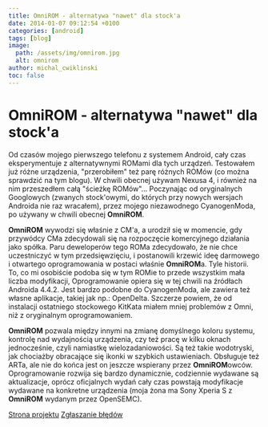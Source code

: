 ```yaml
---
title: OmniROM - alternatywa "nawet" dla stock'a
date: 2014-01-07 09:12:54 +0100
categories: [android]
tags: [blog]
image:
  path: /assets/img/omnirom.jpg
  alt: omnirom
author: michal_cwiklinski
toc: false
---
```


# OmniROM - alternatywa "nawet" dla stock'a

Od czasów mojego pierwszego telefonu z systemem Android, cały czas eksperymentuje z alternatywnymi ROMami dla tych urządzeń. Testowałem już różne urządzenia, "przerobiłem" też parę różnych ROMów (co można sprawdzić na tym blogu). W chwili obecnej używam Nexusa 4, i również na nim przeszedłem całą "ścieżkę ROMów"... Poczynając od oryginalnych Googlowych (zwanych stock'owymi, do których przy nowych wersjach Androida nie raz wracałem), przez mojego niezawodnego CyanogenModa, po używany w chwili obecnej **OmniROM**. 

**OmniROM** wywodzi się właśnie z CM'a, a urodził się w momencie, gdy przywódcy CMa zdecydowali się na rozpoczęcie komercyjnego działania jako spółka. Paru deweloperów tego ROMa zdecydowało, że nie chce uczestniczyć w tym przedsięwzięciu, i postanowili krzewić ideę darmowego i otwartego oprogramowania w postaci właśnie **OmniROM**a. Tyle historii. To, co mi osobiście podoba się w tym ROMie to przede wszystkim mała liczba modyfikacji, Oprogramowanie opiera się w tej chwili na źródłach Androida 4.4.2. Jest bardzo podobne do CyanogenModa, ale zawiera też własne aplikacje, takiej jak np.: OpenDelta. Szczerze powiem, że od instalacji ostatniego stockowego KitKata miałem mniej problemów z Omni, niż z oryginalnym oprogramowaniem. 

**OmniROM** pozwala między innymi na zmianę domyślnego koloru systemu, kontrolę nad wydajnością urządzenia, czy też pracę w kilku oknach jednocześnie, czyli namiastkę wielozadaniowości. Są też takie wodotryski, jak chociażby obracające się ikonki w szybkich ustawieniach. Obsługuje też ARTa, ale nie do końca jest on jeszcze wspierany przez **OmniROM**owców. Oprogramowanie rozwija się bardzo dynamicznie, codziennie wydawane są aktualizacje, oprócz oficjalnych wydań cały czas powstają modyfikacje wydawane na konkretne urządzenia (moja żona ma Sony Xperia S z **OmniROM** wydanym przez OpenSEMC).

[Strona projektu](http://omnirom.org/)
[Zgłaszanie błędów](http://jira.omnirom.org/)